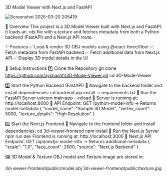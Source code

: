 3D Model Viewer with Next.js and FastAPI

![Screenshot 2025-03-20 205419](https://github.com/user-attachments/assets/810ac7ca-9e5f-4d24-b5be-8cc4fd93474e)

📌 Overview
This project is a 3D Model Viewer built with Next.js and FastAPI.
It loads an .obj file with a texture and fetches metadata from both a Python backend (FastAPI) and a Next.js API route.

✨ Features
✅ Load & render 3D OBJ models using @react-three/fiber
✅ Fetch metadata from FastAPI backend
✅ Fetch additional data from Next.js API
✅ Display 3D model details in the UI

🚀 Setup Instructions
1️⃣ Clone the Repository
git clone https://github.com/ayshashfi/3D-Mode-Viewer.git
cd 3D-Mode-Viewer

2️⃣ Start the Python Backend (FastAPI)
📌 Navigate to the backend folder and install dependencies:
cd backend
pip install -r requirements.txt
📌 Run the FastAPI Server
uvicorn main:app --reload
📌 Server is running at: http://localhost:8000
📌 API Endpoint:
GET /python-model-info → Returns model metadata
{
  "model_name": "Sample 3D Model",
  "vertex_count": 5000,
  "texture_details": "High Resolution"
}

3️⃣ Start the Next.js Frontend
📌 Navigate to the frontend folder and install dependencies:
cd 3d-viewer-frontend
npm install
📌 Run the Next.js Server
npm run dev
Frontend is running at: http://localhost:3000
📌 Next.js API Endpoint:
GET /api/nextjs-model-info → Returns additional metadata
{
  "scale": "1.0",
  "face_count": 2500,
  "source": "Next.js Backend"
}

🖼️ 3D Model & Texture
OBJ model and Texture image are stored in:

3d-viewer-frontend/public/model.obj
3d-viewer-frontend/public/texture.jpg


